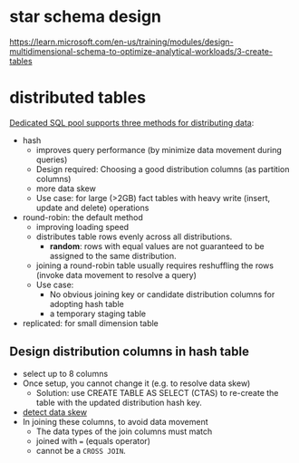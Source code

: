 # star schema design
https://learn.microsoft.com/en-us/training/modules/design-multidimensional-schema-to-optimize-analytical-workloads/3-create-tables


# distributed tables
[Dedicated SQL pool supports three methods for distributing data](https://learn.microsoft.com/en-us/azure/synapse-analytics/sql-data-warehouse/sql-data-warehouse-tables-distribute#what-is-a-distributed-table):
- hash
  - improves query performance (by minimize data movement during queries)
  - Design required: Choosing a good distribution columns (as partition columns)
  - more data skew
  - Use case: for large  (>2GB) fact tables with heavy write (insert, update and delete) operations
- round-robin: the default method
  - improving loading speed
  - distributes table rows evenly across all distributions.
    - **random**: rows with equal values are not guaranteed to be assigned to the same distribution.
  - joining a round-robin table usually requires reshuffling the rows (invoke data movement to resolve a query)
  - Use case:
    - No obvious joining key or candidate distribution columns for adopting hash table
    - a temporary staging table
- replicated: for small dimension table
## Design distribution columns in hash table
- select up to 8 columns
- Once setup, you cannot change it (e.g. to resolve data skew)
  - Solution: use CREATE TABLE AS SELECT (CTAS) to re-create the table with the updated distribution hash key.
- [detect data skew](https://learn.microsoft.com/en-us/azure/synapse-analytics/sql-data-warehouse/sql-data-warehouse-tables-distribute#determine-if-the-table-has-data-skew)
- In joining these columns, to avoid data movement
  - The data types of the join columns must match
  - joined with `=` (equals operator)
  - cannot be a `CROSS JOIN`.
